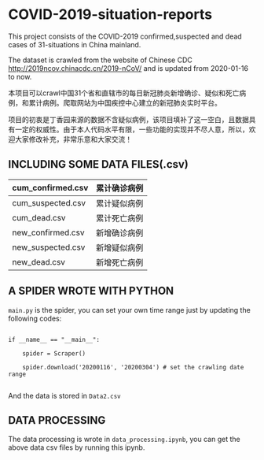 # COVID-2019-situation-reports
This project consists of the COVID-2019 confirmed,suspected and dead cases of 31-situations in China mainland.  

The dataset is crawled from the website of Chinese CDC http://2019ncov.chinacdc.cn/2019-nCoV/ and is updated from 2020-01-16 to now.


本项目可以crawl中国31个省和直辖市的每日新冠肺炎新增确诊、疑似和死亡病例，和累计病例。爬取网站为中国疾控中心建立的新冠肺炎实时平台。


项目的初衷是丁香园来源的数据不含疑似病例，该项目填补了这一空白，且数据具有一定的权威性。由于本人代码水平有限，一些功能的实现并不尽人意，所以，欢迎大家修改补充，非常乐意和大家交流！

## INCLUDING SOME DATA FILES(.csv)

| cum_confirmed.csv | 累计确诊病例  |
|------|----------------|
| cum_suspected.csv  | 累计疑似病例  |
| cum_dead.csv   | 累计死亡病例  |
| new_confirmed.csv | 新增确诊病例  |
| new_suspected.csv   | 新增疑似病例  |
| new_dead.csv  | 新增死亡病例  |

## A SPIDER WROTE WITH PYTHON
`main.py` is the spider, you can set your own time range just by updating the following codes:

```

if __name__ == "__main__":  

    spider = Scraper()

    spider.download('20200116', '20200304') # set the crawling date range
    
 ```
 And the data is stored in `Data2.csv`
## DATA PROCESSING 

The data processing is wrote in `data_processing.ipynb`, you can get the above data csv files by running this ipynb.
